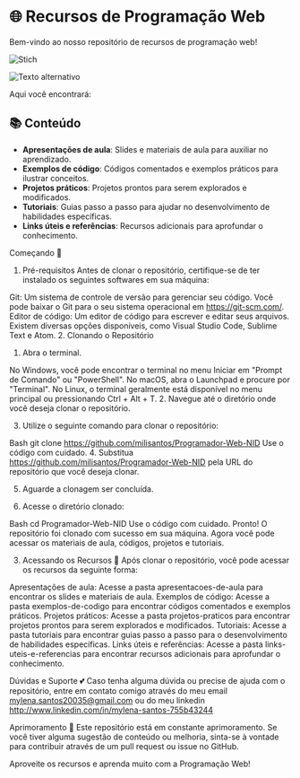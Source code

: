 # 🌐 Recursos de Programação Web

Bem-vindo ao nosso repositório de recursos de programação web! 

![Stich](https://www.google.com/imgres?imgurl=https%3A%2F%2Fstatic.vecteezy.com%2Fti%2Fvetor-gratis%2Fp1%2F23450314-lilo-e-ponto-desenho-animado-poses-editorial-gratis-vetor.jpg&tbnid=eosBkIikpqBUHM&vet=12ahUKEwiX2qm4vv-EAxVZM7kGHRvMABIQMygDegQIARBQ..i&imgrefurl=https%3A%2F%2Fpt.vecteezy.com%2Fvetor-gratis%2Fstitch&docid=cUXe5r4xaZd5BM&w=979&h=980&q=stitch%20vetor&client=opera-gx&ved=2ahUKEwiX2qm4vv-EAxVZM7kGHRvMABIQMygDegQIARBQ)

<img src="https://www.google.com/imgres?imgurl=https%3A%2F%2Fimg.freepik.com%2Fvetores-gratis%2Flaptop-com-icone-de-codigo-isometrico-de-programa-desenvolvimento-de-software-e-aplicacoes-de-programacao-neon-escuro_39422-971.jpg&tbnid=zTN8fE0ZP9zCiM&vet=12ahUKEwjCxfr9vv-EAxUXBrkGHeJzCogQMygIegQIARBG..i&imgrefurl=https%3A%2F%2Fbr.freepik.com%2Fvetores%2Fprograma&docid=98Qgft37J0QsBM&w=626&h=470&q=programing%20vetor&client=opera-gx&ved=2ahUKEwjCxfr9vv-EAxUXBrkGHeJzCogQMygIegQIARBG" alt="Texto alternativo">

Aqui você encontrará:

## 📚 Conteúdo

- **Apresentações de aula**: Slides e materiais de aula para auxiliar no aprendizado.
- **Exemplos de código**: Códigos comentados e exemplos práticos para ilustrar conceitos.
- **Projetos práticos**: Projetos prontos para serem explorados e modificados.
- **Tutoriais**: Guias passo a passo para ajudar no desenvolvimento de habilidades específicas.
- **Links úteis e referências**: Recursos adicionais para aprofundar o conhecimento.


Começando 🎯
1. Pré-requisitos
Antes de clonar o repositório, certifique-se de ter instalado os seguintes softwares em sua máquina:

Git: Um sistema de controle de versão para gerenciar seu código. Você pode baixar o Git para o seu sistema operacional em https://git-scm.com/.
Editor de código: Um editor de código para escrever e editar seus arquivos. Existem diversas opções disponíveis, como Visual Studio Code, Sublime Text e Atom.
2. Clonando o Repositório
1. Abra o terminal.

No Windows, você pode encontrar o terminal no menu Iniciar em "Prompt de Comando" ou "PowerShell".
No macOS, abra o Launchpad e procure por "Terminal".
No Linux, o terminal geralmente está disponível no menu principal ou pressionando Ctrl + Alt + T.
2. Navegue até o diretório onde você deseja clonar o repositório.

3. Utilize o seguinte comando para clonar o repositório:

Bash
git clone https://github.com/milisantos/Programador-Web-NID
Use o código com cuidado.
4. Substitua https://github.com/milisantos/Programador-Web-NID pela URL do repositório que você deseja clonar.

5. Aguarde a clonagem ser concluída.

6. Acesse o diretório clonado:

Bash
cd Programador-Web-NID
Use o código com cuidado.
Pronto! O repositório foi clonado com sucesso em sua máquina. Agora você pode acessar os materiais de aula, códigos, projetos e tutoriais.

3. Acessando os Recursos 🧐
Após clonar o repositório, você pode acessar os recursos da seguinte forma:

Apresentações de aula: Acesse a pasta apresentacoes-de-aula para encontrar os slides e materiais de aula.
Exemplos de código: Acesse a pasta exemplos-de-codigo para encontrar códigos comentados e exemplos práticos.
Projetos práticos: Acesse a pasta projetos-praticos para encontrar projetos prontos para serem explorados e modificados.
Tutoriais: Acesse a pasta tutoriais para encontrar guias passo a passo para o desenvolvimento de habilidades específicas.
Links úteis e referências: Acesse a pasta links-uteis-e-referencias para encontrar recursos adicionais para aprofundar o conhecimento.

Dúvidas e Suporte 💕
Caso tenha alguma dúvida ou precise de ajuda com o repositório, entre em contato comigo através do meu email mylena.santos20035@gmail.com ou do meu linkedin http://www.linkedin.com/in/mylena-santos-755b43244

Aprimoramento 🚀
Este repositório está em constante aprimoramento. Se você tiver alguma sugestão de conteúdo ou melhoria, sinta-se à vontade para contribuir através de um pull request ou issue no GitHub.

Aproveite os recursos e aprenda muito com a Programação Web!

